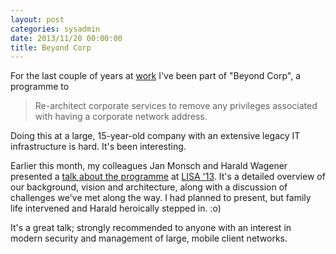 ```yaml
---
layout: post
categories: sysadmin
date: 2013/11/20 00:00:00
title: Beyond Corp
---
```


For the last couple of years at [work](http://www.google.com/) I've been
part of "Beyond Corp", a programme to
> Re-architect corporate services to remove any privileges associated with
> having a corporate network address.

Doing this at a large, 15-year-old company with an extensive legacy IT
infrastructure is hard. It's been interesting.

Earlier this month, my colleagues Jan Monsch and Harald Wagener presented
a [talk about the programme](https://www.usenix.org/conference/lisa13/enterprise-architecture-beyond-perimeter)
at [LISA '13](https://www.usenix.org/conference/lisa13). It's a detailed
overview of our background, vision and architecture, along with a discussion
of challenges we've met along the way. I had planned to present, but family
life intervened and Harald heroically stepped in. :o)

It's a great talk; strongly recommended to anyone with an interest in modern
security and management of large, mobile client networks.
